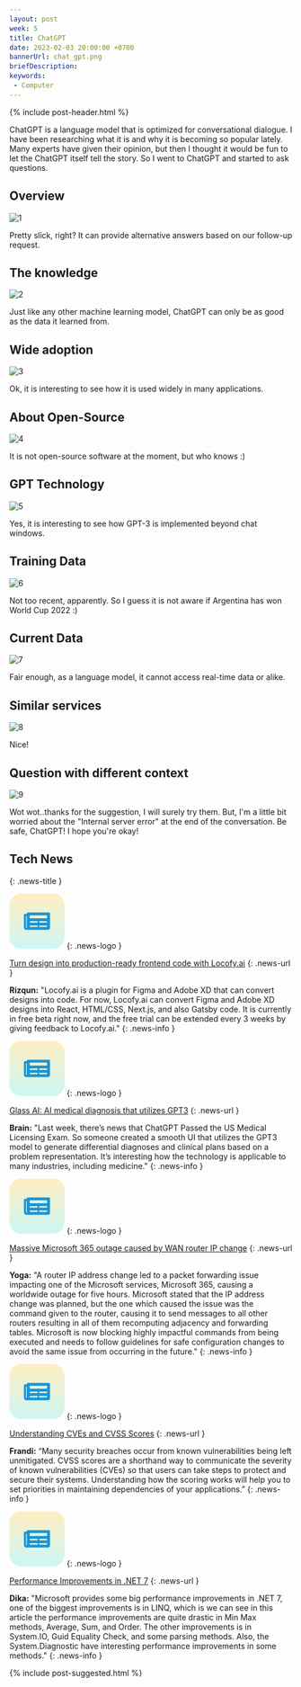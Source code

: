 ```yaml
---
layout: post
week: 5
title: ChatGPT
date: 2023-02-03 20:00:00 +0700
bannerUrl: chat_gpt.png
briefDescription: 
keywords:
 - Computer
---
```


{% include post-header.html %}

ChatGPT is a language model that is optimized for conversational dialogue. I have been researching what it is and why it is becoming so popular lately. Many experts have given their opinion, but then I thought it would be fun to let the ChatGPT itself tell the story. So I went to ChatGPT and started to ask questions.

## Overview

![1](/images/chatgpt/1.png)

Pretty slick, right? It can provide alternative answers based on our follow-up request.

## The knowledge

![2](/images/chatgpt/2.png)

Just like any other machine learning model, ChatGPT can only be as good as the data it learned from.

## Wide adoption

![3](/images/chatgpt/3.png)

Ok, it is interesting to see how it is used widely in many applications.

## About Open-Source

![4](/images/chatgpt/4.png)

It is not open-source software at the moment, but who knows :)

## GPT Technology

![5](/images/chatgpt/5.png)

Yes, it is interesting to see how GPT-3 is implemented beyond chat windows.

## Training Data

![6](/images/chatgpt/6.png)

Not too recent, apparently. So I guess it is not aware if Argentina has won World Cup 2022 :)

## Current Data

![7](/images/chatgpt/7.png)

Fair enough, as a language model, it cannot access real-time data or alike.

## Similar services

![8](/images/chatgpt/8.png)

Nice!

## Question with different context

![9](/images/chatgpt/9.png)

Wot wot..thanks for the suggestion, I will surely try them. But, I'm a little bit worried about the "Internal server error" at the end of the conversation. Be safe, ChatGPT! I hope you're okay!


## Tech News
{: .news-title }

![memo](/assets/images/tech-news.svg)
{: .news-logo }

[Turn design into production-ready frontend code with Locofy.ai](https://www.locofy.ai/)
{: .news-url }

__Rizqun:__ "Locofy.ai is a plugin for Figma and Adobe XD that can convert designs into code. For now, Locofy.ai can convert Figma and Adobe XD designs into React, HTML/CSS, Next.js, and also Gatsby code. It is currently in free beta right now, and the free trial can be extended every 3 weeks by giving feedback to Locofy.ai."
{: .news-info }

![memo](/assets/images/tech-news.svg)
{: .news-logo }

[Glass AI: AI medical diagnosis that utilizes GPT3](https://glass.health/ai)
{: .news-url }

__Brain:__ "Last week, there’s news that ChatGPT Passed the US Medical Licensing Exam. So someone created a smooth UI that utilizes the GPT3 model to generate differential diagnoses and clinical plans based on a problem representation. It’s interesting how the technology is applicable to many industries, including medicine."
{: .news-info }

![memo](/assets/images/tech-news.svg)
{: .news-logo }

[Massive Microsoft 365 outage caused by WAN router IP change](https://www.bleepingcomputer.com/news/microsoft/massive-microsoft-365-outage-caused-by-wan-router-ip-change/)
{: .news-url }

__Yoga:__ "A router IP address change led to a packet forwarding issue impacting one of the Microsoft services, Microsoft 365, causing a worldwide outage for five hours. Microsoft stated that the IP address change was planned, but the one which caused the issue was the command given to the router, causing it to send messages to all other routers resulting in all of them recomputing adjacency and forwarding tables. Microsoft is now blocking highly impactful commands from being executed and needs to follow guidelines for safe configuration changes to avoid the same issue from occurring in the future."
{: .news-info }

![memo](/assets/images/tech-news.svg)
{: .news-logo }

[Understanding CVEs and CVSS Scores](https://www.openlogic.com/blog/understanding-cves-cvss-scores)
{: .news-url }

__Frandi:__ “Many security breaches occur from known vulnerabilities being left unmitigated. CVSS scores are a shorthand way to communicate the severity of known vulnerabilities (CVEs) so that users can take steps to protect and secure their systems. Understanding how the scoring works will help you to set priorities in maintaining dependencies of your applications.”
{: .news-info }

![memo](/assets/images/tech-news.svg)
{: .news-logo }

[Performance Improvements in .NET 7](https://medium.com/@tobias.streng/net-performance-series-1-performance-improvements-in-net-7-fb793f8f5f71)
{: .news-url }

__Dika:__ "Microsoft provides some big performance improvements in .NET 7, one of the biggest improvements is in LINQ, which is we can see in this article the performance improvements are quite drastic in Min Max methods, Average, Sum, and Order. The other improvements is in System.IO, Guid Equality Check, and some parsing methods. Also, the System.Diagnostic have interesting performance improvements in some methods."
{: .news-info }

{% include post-suggested.html %}
